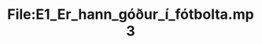 ---
title: File:E1_Er_hann_góður_í_fótbolta.mp3
recording of: Er hann góður í fótbolta?
reading speed: slow
speaker: E
license: CC0
---